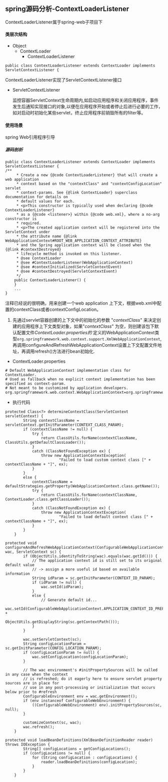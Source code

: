 ## spring源码分析-ContextLoaderListener
ContextLoaderListener属于spring-web子项目下

#### 类层次结构

- Object
	- ContextLoader	
		- ContextLoaderListener

```
public class ContextLoaderListener extends ContextLoader implements ServletContextListener {
```	

ContextLoaderListener实现了ServletContextListener接口 

- ServletContextListener

	监控容器ServletContext生命周期内,如启动应用程序和关闭应用程序，事件发生后通知实现接口的对象,以便在应用程序开始或者停止后进行必要的工作，如对启动时初始化某些servlet，终止应用程序前销毁所有的filter等。

#### 使用场景

spring Web引用程序引导

##### 源码剖析
```
public class ContextLoaderListener extends ContextLoader implements ServletContextListener {
/**
	 * Create a new {@code ContextLoaderListener} that will create a web application
	 * context based on the "contextClass" and "contextConfigLocation" servlet
	 * context-params. See {@link ContextLoader} superclass documentation for details on
	 * default values for each.
	 * <p>This constructor is typically used when declaring {@code ContextLoaderListener}
	 * as a {@code <listener>} within {@code web.xml}, where a no-arg constructor is
	 * required.
	 * <p>The created application context will be registered into the ServletContext under
	 * the attribute name {@link WebApplicationContext#ROOT_WEB_APPLICATION_CONTEXT_ATTRIBUTE}
	 * and the Spring application context will be closed when the {@link #contextDestroyed}
	 * lifecycle method is invoked on this listener.
	 * @see ContextLoader
	 * @see #ContextLoaderListener(WebApplicationContext)
	 * @see #contextInitialized(ServletContextEvent)
	 * @see #contextDestroyed(ServletContextEvent)
	 */
	public ContextLoaderListener() {
	}
	...
}
```
注释已经说的很明确，用来创建一个web application 上下文，根据web.xml中配置的contextClass或者contextConfigLocation。

1. 先通过servlet容器创建的上下文中的初始化的参数 "*contextClass*" 来决定创建的应用程序上下文类型对象，如果"*contextClass*" 为空，则创建该包下默认配置文件*ContextLoader.properties的* 
定义的WebApplicationContext类型```org.springframework.web.context.support.XmlWebApplicationContext```,再调用configureAndRefreshWebApplicationContext设置上下文配置文件地址，再调用refresh()方法进行bean初始化.

- ContextLoader.properties

```		
# Default WebApplicationContext implementation class for ContextLoader.
# Used as fallback when no explicit context implementation has been specified as context-param.
# Not meant to be customized by application developers.
org.springframework.web.context.WebApplicationContext=org.springframework.web.context.support.XmlWebApplicationContext
```
	
-  执行代码

```
protected Class<?> determineContextClass(ServletContext servletContext) {
		String contextClassName = servletContext.getInitParameter(CONTEXT_CLASS_PARAM);
		if (contextClassName != null) {
			try {
				return ClassUtils.forName(contextClassName, ClassUtils.getDefaultClassLoader());
			}
			catch (ClassNotFoundException ex) {
				throw new ApplicationContextException(
						"Failed to load custom context class [" + contextClassName + "]", ex);
			}
		}
		else {
			contextClassName = defaultStrategies.getProperty(WebApplicationContext.class.getName());
			try {
				return ClassUtils.forName(contextClassName, ContextLoader.class.getClassLoader());
			}
			catch (ClassNotFoundException ex) {
				throw new ApplicationContextException(
						"Failed to load default context class [" + contextClassName + "]", ex);
			}
		}
	}
```

```
protected void configureAndRefreshWebApplicationContext(ConfigurableWebApplicationContext wac, ServletContext sc) {
		if (ObjectUtils.identityToString(wac).equals(wac.getId())) {
			// The application context id is still set to its original default value
			// -> assign a more useful id based on available information
			String idParam = sc.getInitParameter(CONTEXT_ID_PARAM);
			if (idParam != null) {
				wac.setId(idParam);
			}
			else {
				// Generate default id...
				wac.setId(ConfigurableWebApplicationContext.APPLICATION_CONTEXT_ID_PREFIX +
						ObjectUtils.getDisplayString(sc.getContextPath()));
			}
		}

		wac.setServletContext(sc);
		String configLocationParam = sc.getInitParameter(CONFIG_LOCATION_PARAM);
		if (configLocationParam != null) {
			wac.setConfigLocation(configLocationParam);
		}

		// The wac environment's #initPropertySources will be called in any case when the context
		// is refreshed; do it eagerly here to ensure servlet property sources are in place for
		// use in any post-processing or initialization that occurs below prior to #refresh
		ConfigurableEnvironment env = wac.getEnvironment();
		if (env instanceof ConfigurableWebEnvironment) {
			((ConfigurableWebEnvironment) env).initPropertySources(sc, null);
		}

		customizeContext(sc, wac);
		wac.refresh();
	}
```

```
protected void loadBeanDefinitions(XmlBeanDefinitionReader reader) throws IOException {
		String[] configLocations = getConfigLocations();
		if (configLocations != null) {
			for (String configLocation : configLocations) {
				reader.loadBeanDefinitions(configLocation);
			}
		}
	}
```





